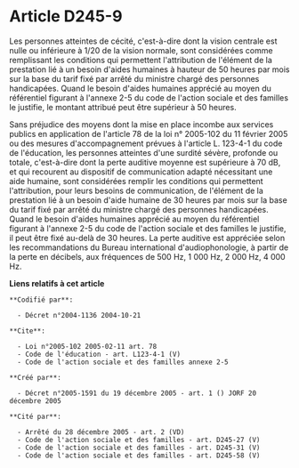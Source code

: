 # Article D245-9

Les personnes atteintes de cécité, c'est-à-dire dont la vision centrale est nulle ou inférieure à 1/20 de la vision normale,
sont considérées comme remplissant les conditions qui permettent l'attribution de l'élément de la prestation lié à un besoin
d'aides humaines à hauteur de 50 heures par mois sur la base du tarif fixé par arrêté du ministre chargé des personnes
handicapées. Quand le besoin d'aides humaines apprécié au moyen du référentiel figurant à l'annexe 2-5 du code de l'action
sociale et des familles le justifie, le montant attribué peut être supérieur à 50 heures.

Sans préjudice des moyens dont la mise en place incombe aux services publics en application de l'article 78 de la loi n°
2005-102 du 11 février 2005 ou des mesures d'accompagnement prévues à l'article L. 123-4-1 du code de l'éducation, les
personnes atteintes d'une surdité sévère, profonde ou totale, c'est-à-dire dont la perte auditive moyenne est supérieure à 70
dB, et qui recourent au dispositif de communication adapté nécessitant une aide humaine, sont considérées remplir les
conditions qui permettent l'attribution, pour leurs besoins de communication, de l'élément de la prestation lié à un besoin
d'aide humaine de 30 heures par mois sur la base du tarif fixé par arrêté du ministre chargé des personnes handicapées. Quand
le besoin d'aides humaines apprécié au moyen du référentiel figurant à l'annexe 2-5 du code de l'action sociale et des
familles le justifie, il peut être fixé au-delà de 30 heures. La perte auditive est appréciée selon les recommandations du
Bureau international d'audiophonologie, à partir de la perte en décibels, aux fréquences de 500 Hz, 1 000 Hz, 2 000 Hz, 4 000
Hz.

**Liens relatifs à cet article**

	**Codifié par**:

	  - Décret n°2004-1136 2004-10-21

	**Cite**:

	  - Loi n°2005-102 2005-02-11 art. 78
	  - Code de l'éducation - art. L123-4-1 (V)
	  - Code de l'action sociale et des familles annexe 2-5

	**Créé par**:

	  - Décret n°2005-1591 du 19 décembre 2005 - art. 1 () JORF 20 décembre 2005

	**Cité par**:

	  - Arrêté du 28 décembre 2005 - art. 2 (VD)
	  - Code de l'action sociale et des familles - art. D245-27 (V)
	  - Code de l'action sociale et des familles - art. D245-31 (V)
	  - Code de l'action sociale et des familles - art. D245-58 (V)
